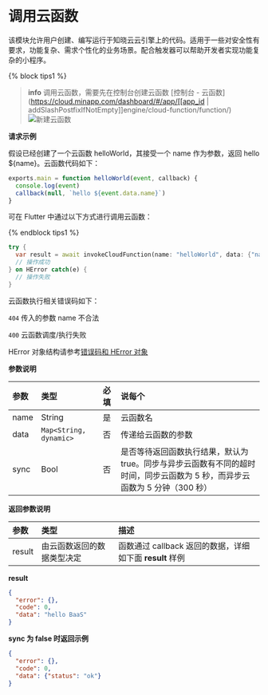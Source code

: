 <!-- ex_nonav -->

# 调用云函数

该模块允许用户创建、编写运行于知晓云云引擎上的代码。适用于一些对安全性有要求，功能复杂、需求个性化的业务场景。配合触发器可以帮助开发者实现功能复杂的小程序。

{% block tips1 %}

> **info**
> 调用云函数，需要先在控制台创建云函数 [控制台 - 云函数](https://cloud.minapp.com/dashboard/#/app/[[app_id | addSlashPostfixIfNotEmpty]]engine/cloud-function/function/)
> ![新建云函数](/images/dashboard/cloud-function-add.jpg)

**请求示例**

假设已经创建了一个云函数 helloWorld，其接受一个 name 作为参数，返回 hello ${name}。云函数代码如下：

```js
exports.main = function helloWorld(event, callback) {
  console.log(event)
  callback(null, `hello ${event.data.name}`)
}
```

可在 Flutter 中通过以下方式进行调用云函数：

{% endblock tips1 %}

```Dart
try {
  var result = await invokeCloudFunction(name: "helloWorld", data: {"name": "BaaS"}, sync: true);
  // 操作成功
} on HError catch(e) {
  // 操作失败
}
```

云函数执行相关错误码如下：

`404`  传入的参数 name 不合法

`400`  云函数调度/执行失败

HError 对象结构请参考[错误码和 HError 对象](/flutter-sdk/error-code.md)

**参数说明**

| 参数          | 类型                   | 必填 | 说每个 |
| :----------- | :-----                 | :-- | :-- |
| name         | String                 | 是  | 云函数名 |
| data         | `Map<String, dynamic>` | 否  | 传递给云函数的参数 |
| sync         | Bool                   | 否  | 是否等待返回函数执行结果，默认为 true。同步与异步云函数有不同的超时时间，同步云函数为 5 秒，而异步云函数为 5 分钟（300 秒）|

**返回参数说明**

| 参数   | 类型                   | 描述 |
| :---- | :--------------------- | :-- |
| result  | 由云函数返回的数据类型决定 | 函数通过 callback 返回的数据，详细如下面 **result** 样例 |

**result**

```json
{
  "error": {},
  "code": 0,
  "data": "hello BaaS"
}
```

**sync 为 false 时返回示例**

```json
{
  "error": {},
  "code": 0,
  "data": {"status": "ok"}
}
```